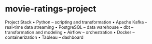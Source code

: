 # movie-ratings-project
Project Stack
	•	Python – scripting and transformation
	•	Apache Kafka – real-time data streaming
	•	PostgreSQL – data warehouse
	•	dbt – transformation and modeling
	•	Airflow – orchestration
	•	Docker – containerization
	•	Tableau – dashboard

